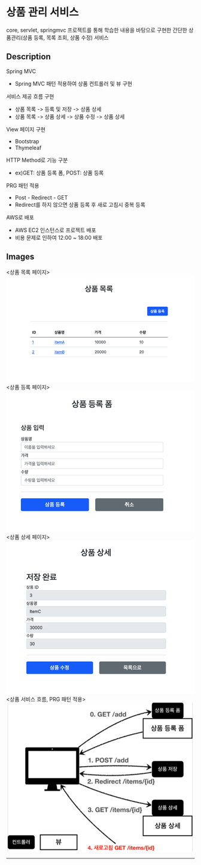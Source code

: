 # 상품 관리 서비스
core, servlet, springmvc 프로젝트를 통해 학습한 내용을 바탕으로 구현한 간단한 상품관리(상품 등록, 목록 조회, 상품 수정) 서비스

## Description

Spring MVC

- Spring MVC 패턴 적용하여 상품 컨트롤러 및 뷰 구현

서비스 제공 흐름 구현

- 상품 목록 -> 등록 및 저장 -> 상품 상세  
- 상품 목록 -> 상품 상세 -> 상품 수정 -> 상품 상세

View 페이지 구현 

- Bootstrap
- Thymeleaf

HTTP Method로 기능 구분

- ex)GET: 상품 등록 폼, POST: 상품 등록

PRG 패턴 적용

- Post - Redirect - GET
- Redirect를 하지 않으면 상품 등록 후 새로 고침시 중복 등록

AWS로 배포

- AWS EC2 인스턴스로 프로젝트 배포
- 비용 문제로 인하여 12:00 ~ 18:00 배포



## Images
<상품 목록 페이지>
![item_list](./images/item_list.png)
<상품 등록 페이지>
![item_add](./images/item_add.png)
<상품 상세 페이지>
![item_details](./images/item_details.png)
<상품 서비스 흐름, PRG 패턴 적용>
![PRG](./images/PRG.png)

---
